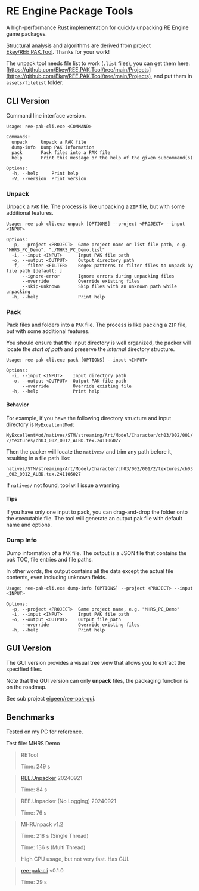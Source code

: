 # RE Engine Package Tools

A high-performance Rust implementation for quickly unpacking RE Engine game packages.

Structural analysis and algorithms are derived from project [Ekey/REE.PAK.Tool](https://github.com/Ekey/REE.PAK.Tool). Thanks for your work!

The unpack tool needs file list to work (`.list` files), you can get them here: [https://github.com/Ekey/REE.PAK.Tool/tree/main/Projects](https://github.com/Ekey/REE.PAK.Tool/tree/main/Projects), and put them in `assets/filelist` folder.

## CLI Version

Command line interface version.


```
Usage: ree-pak-cli.exe <COMMAND>

Commands:
  unpack     Unpack a PAK file
  dump-info  Dump PAK information
  pack       Pack files into a PAK file
  help       Print this message or the help of the given subcommand(s)

Options:
  -h, --help     Print help
  -V, --version  Print version
```

### Unpack

Unpack a `PAK` file. The process is like unpacking a `ZIP` file, but with some additional features.

```
Usage: ree-pak-cli.exe unpack [OPTIONS] --project <PROJECT> --input <INPUT>

Options:
  -p, --project <PROJECT>  Game project name or list file path, e.g. "MHRS_PC_Demo", "./MHRS_PC_Demo.list"
  -i, --input <INPUT>      Input PAK file path
  -o, --output <OUTPUT>    Output directory path
  -f, --filter <FILTER>    Regex patterns to filter files to unpack by file path [default: ]
      --ignore-error       Ignore errors during unpacking files
      --override           Override existing files
      --skip-unknown       Skip files with an unknown path while unpacking
  -h, --help               Print help
```

### Pack

Pack files and folders into a `PAK` file. The process is like packing a `ZIP` file, but with some additional features.

You should ensure that the input directory is well organized, the packer will locate the *start of path* and preserve the *internal* directory structure.

```
Usage: ree-pak-cli.exe pack [OPTIONS] --input <INPUT>

Options:
  -i, --input <INPUT>    Input directory path
  -o, --output <OUTPUT>  Output PAK file path
      --override         Override existing file
  -h, --help             Print help
```

#### Behavior

For example, if you have the following directory structure and input directory is `MyExcellentMod`:

`MyExcellentMod/natives/STM/streaming/Art/Model/Character/ch03/002/001/2/textures/ch03_002_0012_ALBD.tex.241106027`

Then the packer will locate the `natives/` and trim any path before it, resulting in a file path like:

`natives/STM/streaming/Art/Model/Character/ch03/002/001/2/textures/ch03_002_0012_ALBD.tex.241106027`

If `natives/` not found, tool will issue a warning.

#### Tips

If you have only one input to pack, you can drag-and-drop the folder onto the executable file. The tool will generate an output pak file with default name and options.

### Dump Info

Dump information of a `PAK` file. The output is a JSON file that contains the pak TOC, file entries and file paths.

In other words, the output contains all the data except the actual file contents, even including unknown fields.

```
Usage: ree-pak-cli.exe dump-info [OPTIONS] --project <PROJECT> --input <INPUT>

Options:
  -p, --project <PROJECT>  Game project name, e.g. "MHRS_PC_Demo"
  -i, --input <INPUT>      Input PAK file path
  -o, --output <OUTPUT>    Output file path
      --override           Override existing files
  -h, --help               Print help
```

## GUI Version

The GUI version provides a visual tree view that allows you to extract the specified files.

Note that the GUI version can only **unpack** files, the packaging function is on the roadmap.

See sub project [eigeen/ree-pak-gui](https://github.com/eigeen/ree-pak-gui).

## Benchmarks

Tested on my PC for reference.

Test file: MHRS Demo

> RETool
> 
> Time: 249 s

> [REE.Unpacker](https://github.com/Ekey/REE.PAK.Tool) 20240921
> 
> Time: 84 s

> REE.Unpacker (No Logging) 20240921
> 
> Time: 76 s

> MHRUnpack v1.2
> 
> Time: 218 s (Single Thread)
> 
> Time: 136 s (Multi Thread)
> 
> High CPU usage, but not very fast.
> Has GUI.

> [ree-pak-cli](https://github.com/eigeen/ree-pak-rs) v0.1.0
> 
> Time: 29 s
